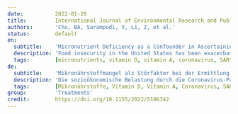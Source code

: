 ```yaml
---
date:          2022-01-20
title:         International Journal of Environmental Research and Public Health
authors:       'Chu, BA, Sarampudi, V, Li, Z, et al.'
status:        default
en:
  subtitle:    'Micronutrient Deficiency as a Confounder in Ascertaining the Role of Obesity in Severe COVID-19 Infection'
  description: 'Food insecurity in the United States has been exacerbated due to the socioeconomic strain of the coronavirus disease 2019 (COVID-19) pandemic. Populations experiencing poverty and, as a consequence, food insecurity in the United States are disproportionately affected by obesity, which was identified early in the pandemic as a major risk factor for increased susceptibility to COVID-19 infection and mortality. Given the focus on obesity and its role in immune dysregulation, it is also important to note the role of micronutrient deficiency, another sequalae of food insecurity. Micronutrients play an important role in the ability of the immune system to mount an appropriate response. Moreover, OBESE individuals are more likely to be micronutrient deficient. This review will explore the role of micronutrients, vitamin A, vitamin D, vitamin C, and zinc in respiratory immunity and COVID-19 and how micronutrient deficiency may be a possible confounder in obesity’s association with severe outcomes. By illuminating the role of micronutrients in COVID-19, this paper expands the discussion from food insecurity and obesity to include micronutrient deficiency and how all of these interact in respiratory illnesses such as  COVID-19. '
  tags:        [micronutrients, vitamin D, vitamin A, coronavirus, SARS-CoV-2, respiratory infections, obesity, food insecurity]
de:
  subtitle:    'Mikronährstoffmangel als Störfaktor bei der Ermittlung der Rolle von Fettleibigkeit bei schwerer COVID-19-Infektion'
  description: 'Die sozioökonomische Belastung durch die Coronavirus-Pandemie 2019 (COVID-19) hat die Ernährungsunsicherheit in den Vereinigten Staaten noch verschärft. Bevölkerungsgruppen, die von Armut und infolgedessen von Ernährungsunsicherheit in den Vereinigten Staaten betroffen sind, sind überproportional von Fettleibigkeit betroffen, die schon früh in der Pandemie als ein wichtiger Risikofaktor für eine erhöhte Anfälligkeit für COVID-19-Infektionen und Mortalität identifiziert wurde. Angesichts der Fokussierung auf Fettleibigkeit und ihre Rolle bei der Dysregulation des Immunsystems ist es auch wichtig, die Rolle des Mikronährstoffmangels, einer weiteren Folge der Ernährungsunsicherheit, zu beachten. Mikronährstoffe spielen eine wichtige Rolle für die Fähigkeit des Immunsystems, eine angemessene Reaktion zu zeigen. Außerdem ist die Wahrscheinlichkeit eines Mikronährstoffmangels bei OBESE-Personen größer. In dieser Übersichtsarbeit wird die Rolle von Mikronährstoffen, Vitamin A, Vitamin D, Vitamin C und Zink bei der Immunität der Atemwege und COVID-19 untersucht, und es wird dargelegt, inwiefern ein Mikronährstoffmangel ein möglicher Störfaktor bei der Assoziation von Fettleibigkeit mit schwerwiegenden Folgen sein könnte. Indem die Rolle von Mikronährstoffen bei COVID-19 beleuchtet wird, erweitert dieses Papier die Diskussion von Ernährungsunsicherheit und Fettleibigkeit auf Mikronährstoffmangel und darauf, wie all diese Faktoren bei Atemwegserkrankungen wie COVID-19 zusammenwirken.' 
  tags:        [Mikronährstoffe, Vitamin D, Vitamin A, Coronavirus, SARS-CoV-2, Atemwegsinfektionen, Fettleibigkeit, Ernährungsunsicherheit]
group:         'Treatments'
credit:        https://doi.org/10.1155/2022/5106342
---
```

